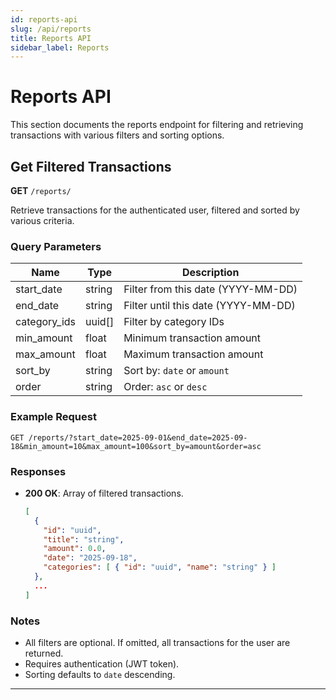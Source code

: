 ```yaml
---
id: reports-api
slug: /api/reports
title: Reports API
sidebar_label: Reports
---
```


# Reports API

This section documents the reports endpoint for filtering and retrieving transactions with various filters and sorting options.

## Get Filtered Transactions

**GET** `/reports/`

Retrieve transactions for the authenticated user, filtered and sorted by various criteria.

### Query Parameters
| Name         | Type     | Description                        |
|--------------|----------|------------------------------------|
| start_date   | string   | Filter from this date (YYYY-MM-DD) |
| end_date     | string   | Filter until this date (YYYY-MM-DD)|
| category_ids | uuid[]   | Filter by category IDs             |
| min_amount   | float    | Minimum transaction amount         |
| max_amount   | float    | Maximum transaction amount         |
| sort_by      | string   | Sort by: `date` or `amount`        |
| order        | string   | Order: `asc` or `desc`             |

### Example Request
```
GET /reports/?start_date=2025-09-01&end_date=2025-09-18&min_amount=10&max_amount=100&sort_by=amount&order=asc
```

### Responses
- **200 OK**: Array of filtered transactions.
  ```json
  [
    {
      "id": "uuid",
      "title": "string",
      "amount": 0.0,
      "date": "2025-09-18",
      "categories": [ { "id": "uuid", "name": "string" } ]
    },
    ...
  ]
  ```

### Notes
- All filters are optional. If omitted, all transactions for the user are returned.
- Requires authentication (JWT token).
- Sorting defaults to `date` descending.

---



